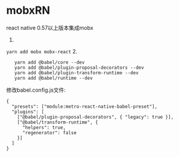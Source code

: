 # mobxRN

react native 0.57以上版本集成mobx

1.
```yarn add mobx mobx-react```
2. 
```
   yarn add @babel/core --dev
   yarn add @babel/plugin-proposal-decorators --dev
   yarn add @babel/plugin-transform-runtime --dev
   yarn add @babel/runtime --dev
```


修改babel.config.js文件:
```
{
  "presets": ["module:metro-react-native-babel-preset"],
  "plugins": [
    ["@babel/plugin-proposal-decorators", { "legacy": true }],
    ["@babel/transform-runtime", {
      "helpers": true,
      "regenerator": false
    }]
  ]
}
```


